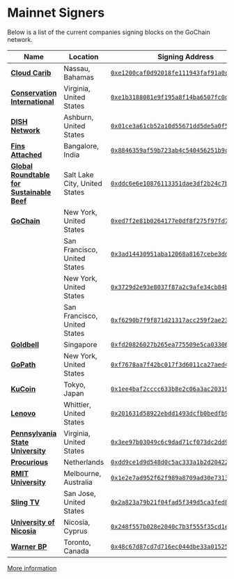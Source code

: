 # Mainnet Signers

Below is a list of the current companies signing blocks on the GoChain network.

| Name | Location| Signing Address |
| --- | --------------- | --- |
| [**Cloud Carib**](https://www.cloudcarib.com/) | Nassau, Bahamas | [`0xe1200caf0d92018fe111943faf91a0c5f6db34d1`](https://explorer.gochain.io/addr/0xe1200caf0d92018fe111943faf91a0c5f6db34d1) |
| [**Conservation International**](https://www.conservation.org/) | Virginia, United States | [`0xe1b3188081e9f195a8f14ba6507fc0d00b6a5bc6`](https://explorer.gochain.io/addr/0xe1b3188081e9f195a8f14ba6507fc0d00b6a5bc6) |
| [**DISH Network**](https://www.dish.com/) | Ashburn, United States | [`0x01ce3a61cb52a10d55671dd5de5a0f578a5e07c1`](https://explorer.gochain.io/addr/0x01ce3a61cb52a10d55671dd5de5a0f578a5e07c1) |
| [**Fins Attached**](https://www.finsattached.org/) | Bangalore, India | [`0x8846359af59b723ab4c540456251b9c3fe2f269d`](https://explorer.gochain.io/addr/0x8846359af59b723ab4c540456251b9c3fe2f269d) |
| [**Global Roundtable for Sustainable Beef**](https://grsbeef.org) | Salt Lake City, United States | [`0xddc6e6e10876113351dae3df2b24c7b28f9cd015`](https://explorer.gochain.io/addr/0xddc6e6e10876113351dae3df2b24c7b28f9cd015) |
| [**GoChain**](https://gochain.io)  | New York, United States | [`0xed7f2e81b0264177e0df8f275f97fd74fa51a896`](https://explorer.gochain.io/addr/0xed7f2e81b0264177e0df8f275f97fd74fa51a896) |
| | San Francisco, United States | [`0x3ad14430951aba12068a8167cebe3ddd57614432`](https://explorer.gochain.io/addr/0x3ad14430951aba12068a8167cebe3ddd57614432) |
| | New York, United States | [`0x3729d2e93e8037f87a2c9afe34cb84b7069e4dea`](https://explorer.gochain.io/addr/0x3729d2e93e8037f87a2c9afe34cb84b7069e4dea) |
| | San Francisco, United States | [`0xf6290b7f9f871d21317acc259f2ae23c0aa69c73`](https://explorer.gochain.io/addr/0xf6290b7f9f871d21317acc259f2ae23c0aa69c73) |
| [**Goldbell**](https://www.gbfs.com.sg/) | Singapore | [`0xfd20826027b265ea775509e5ca0330692fa41733`](https://explorer.gochain.io/addr/0xfd20826027b265ea775509e5ca0330692fa41733) |
| [**GoPath**](https://gopath.io) | New York, United States | [`0xf7678aa7f42bc017f3d6011ca27aed400647960d`](https://explorer.gochain.io/addr/0xf7678aa7f42bc017f3d6011ca27aed400647960d) |
| [**KuCoin**](https://kucoin.com) | Tokyo, Japan | [`0x1ee4baf2cccc633b8e2c06a3ac20319610cf3cd5`](https://explorer.gochain.io/addr/0x1ee4baf2cccc633b8e2c06a3ac20319610cf3cd5) |
| [**Lenovo**](https://www.lenovo.com/) | Whittier, United States | [`0x201631d58922ebdd1493dcfb0bedfb92a9e5b423`](https://explorer.gochain.io/addr/0x201631d58922ebdd1493dcfb0bedfb92a9e5b423) |
| [**Pennsylvania State University**](https://www.psu.edu/) | Virginia, United States | [`0x3ee97b03049c6c9dad71cf073dc2dd9bf8fcf329`](https://explorer.gochain.io/addr/0x3ee97b03049c6c9dad71cf073dc2dd9bf8fcf329) |
| [**Procurious**](https://www.procurious.com/) | Netherlands | [`0xdd9ce1d9d548d0c5ac333a1b2d2042281886c5ea`](https://explorer.gochain.io/addr/0xdd9ce1d9d548d0c5ac333a1b2d2042281886c5ea) |
| [**RMIT University**](https://rmitblockchain.io/) | Melbourne, Australia | [`0x1e2e7ad952f62f989a8709ad30e7313183068e64`](https://explorer.gochain.io/addr/0x1e2e7ad952f62f989a8709ad30e7313183068e64) |
| [**Sling TV**](https://www.sling.com/) | San Jose, United States | [`0x2a823a79b21f04fad5f349d5ca3fed8caaf99c0d`](https://explorer.gochain.io/addr/0x2a823a79b21f04fad5f349d5ca3fed8caaf99c0d) |
| [**University of Nicosia**](https://www.unic.ac.cy/iff/) | Nicosia, Cyprus | [`0x248f557b028e2040c7b3f555f35cd1e8df07ac6d`](https://explorer.gochain.io/addr/0x248f557b028e2040c7b3f555f35cd1e8df07ac6d) |
| [**Warner BP**](https://warnerbusinesspark.ca/) | Toronto, Canada | [`0x48c67d87cd7d716ec044dbe33a0152557bf86062`](https://explorer.gochain.io/addr/0x48c67d87cd7d716ec044dbe33a0152557bf86062) |

[More information](https://github.com/gochain/docs/wiki/authoritative-nodes)
